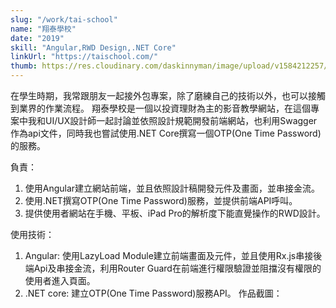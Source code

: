 ```yaml
---
slug: "/work/tai-school"
name: "翔泰學校"
date: "2019"
skill: "Angular,RWD Design,.NET Core"
linkUrl: "https://taischool.com/"
thumb: https://res.cloudinary.com/daskinnyman/image/upload/v1584212257/cover_t0fkw8.png
---
```


在學生時期，我常跟朋友一起接外包專案，除了磨練自己的技術以外，也可以接觸到業界的作業流程。
翔泰學校是一個以投資理財為主的影音教學網站，在這個專案中我和UI/UX設計師一起討論並依照設計規範開發前端網站，也利用Swagger作為api文件，同時我也嘗試使用.NET Core撰寫一個OTP(One Time Password)的服務。

負責：
1. 使用Angular建立網站前端，並且依照設計稿開發元件及畫面，並串接金流。
2. 使用.NET撰寫OTP(One Time Password)服務，並提供前端API呼叫。
3. 提供使用者網站在手機、平板、iPad Pro的解析度下能直覺操作的RWD設計。

使用技術：
1. Angular: 使用LazyLoad Module建立前端畫面及元件，並且使用Rx.js串接後端Api及串接金流，利用Router Guard在前端進行權限驗證並阻擋沒有權限的使用者進入頁面。
2. .NET core: 建立OTP(One Time Password)服務API。
作品截圖：